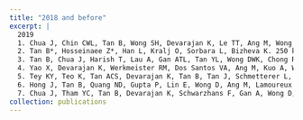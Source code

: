 ```yaml
---
title: "2018 and before"
excerpt: |
  2019
  1. Chua J, Chin CWL, Tan B, Wong SH, Devarajan K, Le TT, Ang M, Wong TY, Schmetterer L. Impact of systemic vascular risk factors on the choriocapillaris using optical coherence tomography angiography in patients with systemic hypertension. Sci Rep. 2019 Apr 9;9(1):5819. 
  2. Tan B*, Hosseinaee Z*, Han L, Kralj O, Sorbara L, Bizheva K. 250 kHz, 1.5 µm resolution SD-OCT for in-vivo cellular imaging of the human cornea. Biomed Opt Express. 2018 Nov 29;9(12):6569-6583. 
  3. Tan B, Chua J, Harish T, Lau A, Gan ATL, Tan YL, Wong DWK, Chong RS, Ang M, Husain R, Schmetterer L. Comparison of a commercial spectral-domain OCT and swept-source OCT based on an angiography scan for measuring circumpapillary retinal nerve fibre layer thickness. Br J Ophthalmol. 2020 Jul;104(7):974-979. 
  4. Yao X, Devarajan K, Werkmeister RM, Dos Santos VA, Ang M, Kuo A, Wong DWK, Chua J, Tan B, Barathi VA, Schmetterer L. In vivo corneal endothelium imaging using ultrahigh resolution OCT. Biomed Opt Express. 2019 Oct 11;10(11):5675-5686. 
  5. Tey KY, Teo K, Tan ACS, Devarajan K, Tan B, Tan J, Schmetterer L, Ang M. Optical coherence tomography angiography in diabetic retinopathy: a review of current applications. Eye Vis (Lond). 2019 Nov 18;6:37. 
  6. Hong J, Tan B, Quang ND, Gupta P, Lin E, Wong D, Ang M, Lamoureux E, Schmetterer L, Chua J. Intra-session repeatability of quantitative metrics using widefield optical coherence tomography angiography (OCTA) in elderly subjects. Acta Ophthalmol. 2019 Dec 12;98(5):e570–8. 
  7. Chua J, Tham YC, Tan B, Devarajan K, Schwarzhans F, Gan A, Wong D, Cheung CY, Majithia S, Thakur S, Fischer G, Vass C, Cheng CY, Schmetterer L. Age-related changes of individual macular retinal layers among Asians. Sci Rep. 2019 Dec 30;9(1):20352.
collection: publications
---
```

